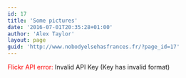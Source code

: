 ```yaml
---
id: 17
title: 'Some pictures'
date: '2016-07-01T20:35:28+01:00'
author: 'Alex Taylor'
layout: page
guid: 'http://www.nobodyelsehasfrances.fr/?page_id=17'
---
```


<div class="flickr-justified-gallery-error"><span style="color:red">Flickr API error: </span><span class="flickr-justified-gallery-error-msg">Invalid API Key (Key has invalid format)</span></div>